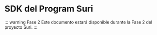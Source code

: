 # SDK del Program Suri

::: warning Fase 2
Este documento estará disponible durante la Fase 2 del proyecto Suri.
:::